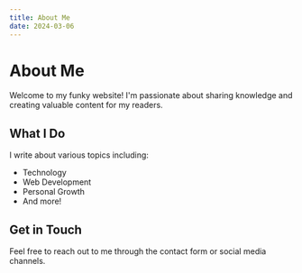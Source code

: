 ```yaml
---
title: About Me
date: 2024-03-06
---
```


# About Me

Welcome to my funky website! I'm passionate about sharing knowledge and creating valuable content for my readers.

## What I Do

I write about various topics including:
- Technology
- Web Development
- Personal Growth
- And more!

## Get in Touch

Feel free to reach out to me through the contact form or social media channels. 
